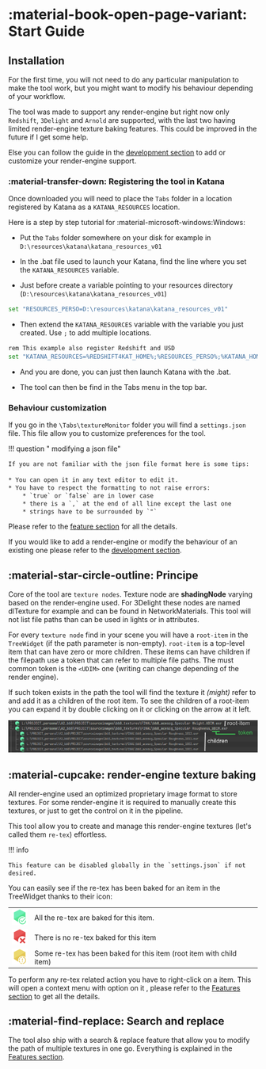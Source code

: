 # :material-book-open-page-variant: Start Guide

## Installation

For the first time, you will not need to do any particular manipulation to make the tool work, but you might want
to modify his behaviour depending of your workflow.

The tool was made to support any render-engine but right now only `Redshift`, `3Delight` and `Arnold` 
are supported, with the last two having limited render-engine texture baking features. This could be
improved in the future if I get some help.

Else you can follow the guide in the [development section](development.md) to add or customize your render-engine support.

### :material-transfer-down: Registering the tool in Katana

Once downloaded you will need to place the `Tabs` folder in a location registered by Katana as
 a `KATANA_RESOURCES` location.

Here is a step by step tutorial for :material-microsoft-windows:Windows:

* Put the `Tabs` folder somewhere on your disk for example in `D:\resources\katana\katana_resources_v01`

* In the .bat file used to launch your Katana, find the line where you set the `KATANA_RESOURCES` variable.

* Just before create a variable pointing to your resources directory (`D:\resources\katana\katana_resources_v01`)

```bash
set "RESOURCES_PERSO=D:\resources\katana\katana_resources_v01"
```

* Then extend the `KATANA_RESOURCES` variable with the variable you just created. Use `;` to add multiple locations.

```bash
rem This example also register Redshift and USD
set "KATANA_RESOURCES=%REDSHIFT4KAT_HOME%;%RESOURCES_PERSO%;%KATANA_HOME%\plugins\Resources\Usd\plugin;"
```

* And you are done, you can just then launch Katana with the .bat.

* The tool can then be find in the Tabs menu in the top bar.


### Behaviour customization

If you go in the `\Tabs\textureMonitor` folder you will find a `settings.json` file. This file allow you to 
customize preferences for the tool.

!!! question " modifying a json file"

    If you are not familiar with the json file format here is some tips:
    
    * You can open it in any text editor to edit it.
    * You have to respect the formatting to not raise errors:
        * `true` or `false` are in lower case
        * there is a `,` at the end of all line except the last one
        * strings have to be surrounded by `"`

Please refer to the [feature section](features.md#settings.json-file) for all the details.

If you would like to add a render-engine or modify the behaviour of an existing one please refer to 
the [development section](development.md).


## :material-star-circle-outline: Principe

Core of the tool are `texture nodes`. Texture node are **shadingNode** varying based on the render-engine used.
For 3Delight these nodes are named dlTexture for example and can be found in NetworkMaterials. 
This tool will not list file paths than can be used in lights or in attributes.

For every `texture node` find in your scene you will have a `root-item` in the `TreeWidget` 
(if the path parameter is non-empty). 
`root-item` is a top-level item that can have zero or more children. These items can have children if the filepath use
a token that can refer to multiple file paths. The must common token is the `<UDIM>` one (writing can change depending
 of the render engine).

If such token exists in the path the tool will find the texture it *(might)* refer to and add it as a children of
the root item. To see the children of a root-item you can expand it by double clicking on it or clicking on the
arrow at it left.

![children](images/children.png)

## :material-cupcake: render-engine texture baking

All render-engine used an optimized proprietary image format to store textures. For some render-engine it is required
to manually create this textures, or just to get the control on it in the pipeline.

This tool allow you to create and manage this render-engine textures (let's called them `re-tex`) effortless.

!!! info 

    This feature can be disabled globally in the `settings.json` if not desired.

You can easily see if the re-tex has been baked for an item in the TreeWidget thanks to their icon:

|                                                   |                   |
| -----------                                       | ----------------|
| ![children](images/re_icons/retex_bake.png)       | All the re-tex are baked for this item.  |
| ![children](images/re_icons/retex_remove.png)     | There is no re-tex baked for this item |
| ![children](images/re_icons/retex_warning.png)    | Some re-tex has been baked for this item (root item with child item) |

To perform any re-tex related action you have to right-click on a item.
This will open a context menu with option on it , please refer to the [Features section](features.md#right-click-menu)
to get all the details.

## :material-find-replace: Search and replace

The tool also ship with a search & replace feature that allow you to modify the path of multiple textures in one go.
Everything is explained in the [Features section](features.md#search-and-replace).